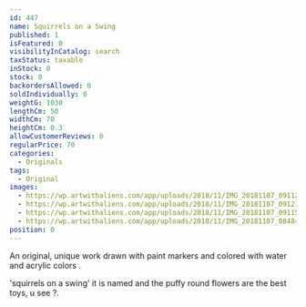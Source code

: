```yaml
---
id: 447
name: Squirrels on a Swing
published: 1
isFeatured: 0
visibilityInCatalog: search
taxStatus: taxable
inStock: 0
stock: 0
backordersAllowed: 0
soldIndividually: 0
weightG: 1030
lengthCm: 50
widthCm: 70
heightCm: 0.3
allowCustomerReviews: 0
regularPrice: 70
categories:
  - Originals
tags:
  - Original
images:
  - https://wp.artwithaliens.com/app/uploads/2018/11/IMG_20181107_091127-scaled.jpg
  - https://wp.artwithaliens.com/app/uploads/2018/11/IMG_20181107_091213-scaled.jpg
  - https://wp.artwithaliens.com/app/uploads/2018/11/IMG_20181107_091158-scaled.jpg
  - https://wp.artwithaliens.com/app/uploads/2018/11/IMG_20181107_084843-scaled.jpg
position: 0
---
```


An original, unique work drawn with paint markers and colored with water and acrylic colors .

'squirrels on a swing' it is named and the puffy round flowers are the best toys, u see ?.
